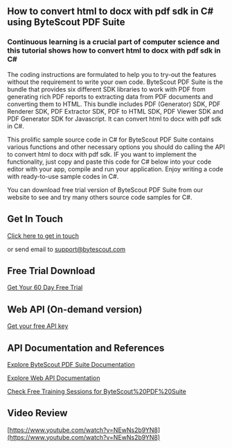 ## How to convert html to docx with pdf sdk in C# using ByteScout PDF Suite

### Continuous learning is a crucial part of computer science and this tutorial shows how to convert html to docx with pdf sdk in C#

The coding instructions are formulated to help you to try-out the features without the requirement to write your own code. ByteScout PDF Suite is the bundle that provides six different SDK libraries to work with PDF from generating rich PDF reports to extracting data from PDF documents and converting them to HTML. This bundle includes PDF (Generator) SDK, PDF Renderer SDK, PDF Extractor SDK, PDF to HTML SDK, PDF Viewer SDK and PDF Generator SDK for Javascript. It can convert html to docx with pdf sdk in C#.

This prolific sample source code in C# for ByteScout PDF Suite contains various functions and other necessary options you should do calling the API to convert html to docx with pdf sdk. IF you want to implement the functionality, just copy and paste this code for C# below into your code editor with your app, compile and run your application. Enjoy writing a code with ready-to-use sample codes in C#.

You can download free trial version of ByteScout PDF Suite from our website to see and try many others source code samples for C#.

## Get In Touch

[Click here to get in touch](https://bytescout.zendesk.com/hc/en-us/requests/new?subject=ByteScout%20PDF%20Suite%20Question)

or send email to [support@bytescout.com](mailto:support@bytescout.com?subject=ByteScout%20PDF%20Suite%20Question) 

## Free Trial Download

[Get Your 60 Day Free Trial](https://bytescout.com/download/web-installer?utm_source=github-readme)

## Web API (On-demand version)

[Get your free API key](https://pdf.co/documentation/api?utm_source=github-readme)

## API Documentation and References

[Explore ByteScout PDF Suite Documentation](https://bytescout.com/documentation/index.html?utm_source=github-readme)

[Explore Web API Documentation](https://pdf.co/documentation/api?utm_source=github-readme)

[Check Free Training Sessions for ByteScout%20PDF%20Suite](https://academy.bytescout.com/)

## Video Review

[https://www.youtube.com/watch?v=NEwNs2b9YN8](https://www.youtube.com/watch?v=NEwNs2b9YN8)